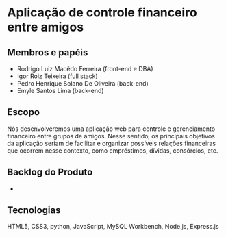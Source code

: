 # Aplicação de controle financeiro entre amigos

## Membros e papéis

-  Rodrigo Luiz Macêdo Ferreira (front-end e DBA)
-  Igor Roiz Teixeira (full stack)
-  Pedro Henrique Solano De Oliveira (back-end)
-  Emyle Santos Lima (back-end)

## Escopo

Nós desenvolveremos uma aplicação web para controle e gerenciamento financeiro entre grupos de amigos. Nesse sentido, os principais objetivos da aplicação seriam de facilitar e organizar possíveis relações financeiras que ocorrem nesse contexto, como empréstimos, dívidas, consórcios, etc. 

## Backlog do Produto

* 

## Tecnologias

HTML5, CSS3, python, JavaScript, MySQL Workbench, Node.js, Express.js
